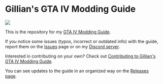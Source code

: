 # Gillian's GTA IV Modding Guide

  <a href="https://discord.gg/zwmsQqExbQ">
    <img src="https://img.shields.io/badge/discord-join-7289DA.svg?logo=discord&longCache=true&style=flat" "Discord join icon" />
  </a>

This is the repository for my [GTA IV Modding Guide](https://gillian-guide.github.io/).

If you notice some issues (typos, incorrect or outdated info) with the guide, report them on the [Issues](https://github.com/gillian-guide/gillian-guide.github.io/issues) page or on my [Discord server](https://discord.gg/zwmsQqExbQ).

Interested in contributing on your own? Check out [Contributing to Gillian's GTA IV Modding Guide](CONTRIBUTING.md).

You can see updates to the guide in an organized way on the [Releases page](https://github.com/gillian-guide/gillian-guide.github.io/releases).
